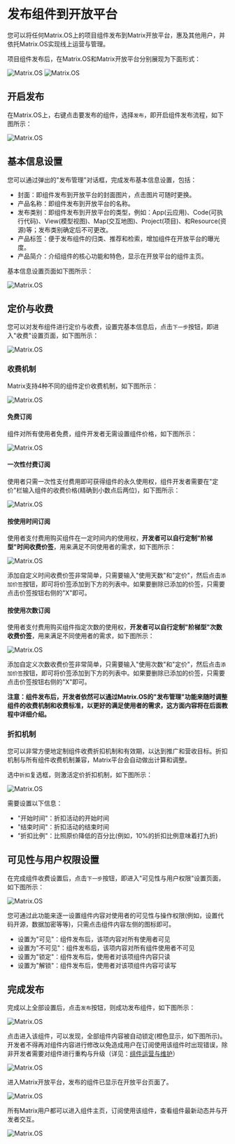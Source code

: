 # 发布组件到开放平台

您可以将任何Matrix.OS上的项目组件发布到Matrix开放平台，惠及其他用户，并依托Matrix.OS实现线上运营与管理。

项目组件发布后，在Matrix.OS和Matrix开放平台分别展现为下面形式：

![Matrix.OS](../../../../media/os/quickstart/releasedcom1.png "Matrix.OS上显示的已发布项目组件")
![Matrix.OS](../../../../media/os/quickstart/releasedcom2.png "Matrix开放平台中显示的已发布项目组件")

## 开启发布

在Matrix.OS上，右键点击要发布的组件，选择`发布`，即开启组件发布流程，如下图所示：

![Matrix.OS](../../../../media/os/quickstart/startrelease.png "开启组件发布")

## 基本信息设置

您可以通过弹出的"发布管理"对话框，完成发布基本信息设置，包括：

* 封面：即组件发布到开放平台的封面图片，点击图片可随时更换。
* 产品名称：即组件发布到开放平台的名称。
* 发布类别：即组件发布到开放平台的类型，例如：App(云应用)、Code(可执行代码)、View(模型视图)、Map(交互地图)、Project(项目)、和Resource(资源)等；发布类别确定后不可更改。
* 产品标签：便于发布组件的归类、推荐和检索，增加组件在开放平台的曝光度。
* 产品简介：介绍组件的核心功能和特色，显示在开放平台的组件主页。

基本信息设置页面如下图所示：

![Matrix.OS](../../../../media/os/quickstart/releasebasic.png "发布基本信息设置")

## 定价与收费

您可以对发布组件进行定价与收费，设置完基本信息后，点击`下一步`按钮，即进入"收费"设置页面，如下图所示：

![Matrix.OS](../../../../media/os/quickstart/pricinglanding.png "收费设置页面")

### 收费机制

Matrix支持4种不同的组件定价收费机制，如下图所示：

![Matrix.OS](../../../../media/os/quickstart/pricingrule.png "收费机制")

#### 免费订阅

组件对所有使用者免费，组件开发者无需设置组件价格，如下图所示：

![Matrix.OS](../../../../media/os/quickstart/pricingfree.png "免费订阅")

#### 一次性付费订阅

使用者只需一次性支付费用即可获得组件的永久使用权，组件开发者需要在"定价"栏输入组件的收费价格(精确到小数点后两位)，如下图所示：

![Matrix.OS](../../../../media/os/quickstart/pricingonetime.png "一次性付费订阅")

#### 按使用时间订阅

使用者支付费用购买组件在一定时间内的使用权，**开发者可以自行定制"阶梯型"时间收费价签**，用来满足不同使用者的需求，如下图所示：

![Matrix.OS](../../../../media/os/quickstart/pricingbytime.png "按使用时间订阅")

添加自定义时间收费价签非常简单，只需要输入"使用天数"和"定价"，然后点击`添加价签`按钮，即可将价签添加到下方的列表中。如果要删除已添加的价签，只需要点击价签按钮右侧的"X"即可。

#### 按使用次数订阅

使用者支付费用购买组件指定次数的使用权，**开发者可以自行定制"阶梯型"次数收费价签**，用来满足不同使用者的需求，如下图所示：

![Matrix.OS](../../../../media/os/quickstart/pricingbyusage.png "按使用次数订阅")

添加自定义次数收费价签非常简单，只需要输入"使用次数"和"定价"，然后点击`添加价签`按钮，即可将价签添加到下方的列表中。如果要删除已添加的价签，只需要点击价签按钮右侧的"X"即可。

**注意：组件发布后，开发者依然可以通过Matrix.OS的"发布管理"功能来随时调整组件的收费机制和收费标准，以更好的满足使用者的需求，这方面内容将在后面教程中详细介绍。**

### 折扣机制

您可以非常方便地定制组件收费折扣机制和有效期，以达到推广和营收目标。折扣机制与所有组件收费机制兼容，Matrix平台会自动做出计算和调整。

选中`折扣`复选框，则激活定价折扣机制，如下图所示：

![Matrix.OS](../../../../media/os/quickstart/pricingdiscount.png "折扣机制")

需要设置以下信息：

* "开始时间"：折扣活动的开始时间
* "结束时间"：折扣活动的结束时间
* "折扣比例"：比照原价降低的百分比(例如，10%的折扣比例意味着打九折)

## 可见性与用户权限设置

在完成组件收费设置后，点击`下一步`按钮，即进入"可见性与用户权限"设置页面，如下图所示：

![Matrix.OS](../../../../media/os/quickstart/visibility.png "可见性与用户权限设置页面")

您可通过此功能来逐一设置组件内容对使用者的可见性与操作权限(例如，设置代码开源，数据加密等等)，只需点击组件内容左侧的图标即可。

* 设置为"可见"：组件发布后，该项内容对所有使用者可见
* 设置为"不可见"：组件发布后，该项内容对所有组件使用者不可见
* 设置为"锁定"：组件发布后，使用者对该项组件内容只读
* 设置为"解锁"：组件发布后，使用者对该项组件内容可读写

## 完成发布

完成以上全部设置后，点击`发布`按钮，则成功发布组件，如下图所示：

![Matrix.OS](../../../../media/os/quickstart/finishrelease1.png "完成组件发布")

点击进入该组件，可以发现，全部组件内容被自动锁定(橙色显示，如下图所示)。开发者不得再对组件内容进行修改以免造成用户在订阅使用该组件时出现错误，除非开发者需要对组件进行重构与升级（详见：[组件运营与维护](zh-cn/userguide/os/quickstart/maintain.md)）

![Matrix.OS](../../../../media/os/quickstart/releaselock.png "组件发布后内容锁定")

进入Matrix开放平台，发布的组件已显示在开放平台页面了。

![Matrix.OS](../../../../media/os/quickstart/finishrelease2.png "组件发布到开放平台")

所有Matrix用户都可以进入组件主页，订阅使用该组件，查看组件最新动态并与开发者交互。

![Matrix.OS](../../../../media/os/quickstart/finishrelease3.png "组件主页")